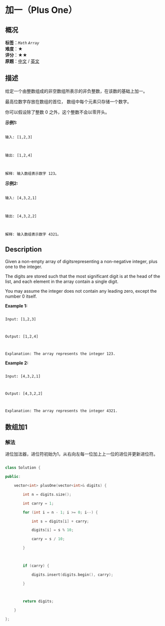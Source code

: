 # 加一（Plus One）
## 概况
**标签**：*`Math`*  *`Array`*<br>
**难度**：★<br>
**评分**：★★<br>
**原题**：[中文](https://leetcode-cn.com/problems/plus-one) / [英文](https://leetcode.com/problems/plus-one)
## 描述

给定一个由整数组成的非空数组所表示的非负整数，在该数的基础上加一。



最高位数字存放在数组的首位， 数组中每个元素只存储一个数字。



你可以假设除了整数 0 之外，这个整数不会以零开头。



**示例1:**

```

输入: [1,2,3]



输出: [1,2,4]



解释: 输入数组表示数字 123。

```





**示例2:**

```

输入: [4,3,2,1]



输出: [4,3,2,2]



解释: 输入数组表示数字 4321。

```



## Description

Given a non-empty array of digitsrepresenting a non-negative integer, plus one to the integer.



The digits are stored such that the most significant digit is at the head of the list, and each element in the array contain a single digit.



You may assume the integer does not contain any leading zero, except the number 0 itself.



**Example 1:**

```

Input: [1,2,3]



Output: [1,2,4]



Explanation: The array represents the integer 123.

```





**Example 2:**

```

Input: [4,3,2,1]



Output: [4,3,2,2]



Explanation: The array represents the integer 4321.

```





## 数组加1

### 解法

进位加法器，进位符初始为1，从右向左每一位加上上一位的进位并更新进位符。

```c++

class Solution {

public:

    vector<int> plusOne(vector<int>& digits) {

        int n = digits.size();

        int carry = 1;

        for (int i = n - 1; i >= 0; i--) {

            int s = digits[i] + carry;

            digits[i] = s % 10;

            carry = s / 10;

        }

        

        if (carry) {

            digits.insert(digits.begin(), carry);

        }

        

        return digits;

    }

};

```
